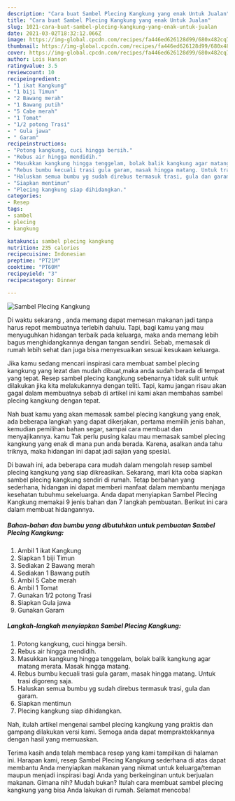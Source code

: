 ```yaml
---
description: "Cara buat Sambel Plecing Kangkung yang enak Untuk Jualan"
title: "Cara buat Sambel Plecing Kangkung yang enak Untuk Jualan"
slug: 1021-cara-buat-sambel-plecing-kangkung-yang-enak-untuk-jualan
date: 2021-03-02T18:32:12.066Z
image: https://img-global.cpcdn.com/recipes/fa446ed626128d99/680x482cq70/sambel-plecing-kangkung-foto-resep-utama.jpg
thumbnail: https://img-global.cpcdn.com/recipes/fa446ed626128d99/680x482cq70/sambel-plecing-kangkung-foto-resep-utama.jpg
cover: https://img-global.cpcdn.com/recipes/fa446ed626128d99/680x482cq70/sambel-plecing-kangkung-foto-resep-utama.jpg
author: Lois Hanson
ratingvalue: 3.5
reviewcount: 10
recipeingredient:
- "1 ikat Kangkung"
- "1 biji Timun"
- "2 Bawang merah"
- "1 Bawang putih"
- "5 Cabe merah"
- "1 Tomat"
- "1/2 potong Trasi"
- " Gula jawa"
- " Garam"
recipeinstructions:
- "Potong kangkung, cuci hingga bersih."
- "Rebus air hingga mendidih."
- "Masukkan kangkung hingga tenggelam, bolak balik kangkung agar matang merata. Masak hingga matang."
- "Rebus bumbu kecuali trasi gula garam, masak hingga matang. Untuk trasi digoreng saja."
- "Haluskan semua bumbu yg sudah direbus termasuk trasi, gula dan garam."
- "Siapkan mentimun"
- "Plecing kangkung siap dihidangkan."
categories:
- Resep
tags:
- sambel
- plecing
- kangkung

katakunci: sambel plecing kangkung 
nutrition: 235 calories
recipecuisine: Indonesian
preptime: "PT21M"
cooktime: "PT60M"
recipeyield: "3"
recipecategory: Dinner

---
```



![Sambel Plecing Kangkung](https://img-global.cpcdn.com/recipes/fa446ed626128d99/680x482cq70/sambel-plecing-kangkung-foto-resep-utama.jpg)

Di waktu  sekarang , anda memang dapat memesan makanan jadi tanpa harus repot membuatnya terlebih dahulu. Tapi, bagi kamu yang mau menyuguhkan hidangan terbaik pada keluarga, maka anda memang lebih bagus menghidangkannya dengan tangan sendiri. Sebab, memasak di rumah lebih sehat dan juga bisa menyesuaikan sesuai kesukaan keluarga.

Jika kamu sedang mencari inspirasi cara membuat sambel plecing kangkung yang lezat dan mudah dibuat,maka anda sudah berada di tempat yang tepat. Resep sambel plecing kangkung  sebenarnya tidak sulit untuk dilakukan jika kita melakukannya dengan teliti. Tapi, kamu jangan risau akan gagal dalam membuatnya 
sebab di artikel ini kami akan membahas sambel plecing kangkung dengan tepat.  



Nah buat kamu yang akan memasak sambel plecing kangkung yang enak, ada beberapa langkah yang dapat dikerjakan, pertama memilih jenis bahan, kemudian pemilihan bahan segar, sampai cara membuat dan menyajikannya. kamu Tak perlu pusing kalau mau memasak sambel plecing kangkung yang enak di mana pun anda berada. Karena, asalkan anda  tahu triknya, maka hidangan ini dapat jadi sajian yang spesial.

Di bawah ini, ada beberapa cara mudah dalam mengolah resep sambel plecing kangkung yang siap dikreasikan. Sekarang, mari kita coba siapkan sambel plecing kangkung sendiri di rumah. Tetap berbahan yang sederhana, hidangan ini dapat memberi manfaat dalam membantu menjaga kesehatan tubuhmu sekeluarga. Anda dapat menyiapkan Sambel Plecing Kangkung memakai 9 jenis bahan dan 7 langkah pembuatan. Berikut ini cara dalam membuat hidangannya.

<!--inarticleads1-->

##### Bahan-bahan dan bumbu yang dibutuhkan untuk pembuatan Sambel Plecing Kangkung:

1. Ambil 1 ikat Kangkung
1. Siapkan 1 biji Timun
1. Sediakan 2 Bawang merah
1. Sediakan 1 Bawang putih
1. Ambil 5 Cabe merah
1. Ambil 1 Tomat
1. Gunakan 1/2 potong Trasi
1. Siapkan  Gula jawa
1. Gunakan  Garam




<!--inarticleads2-->

##### Langkah-langkah menyiapkan Sambel Plecing Kangkung:

1. Potong kangkung, cuci hingga bersih.
1. Rebus air hingga mendidih.
1. Masukkan kangkung hingga tenggelam, bolak balik kangkung agar matang merata. Masak hingga matang.
1. Rebus bumbu kecuali trasi gula garam, masak hingga matang. Untuk trasi digoreng saja.
1. Haluskan semua bumbu yg sudah direbus termasuk trasi, gula dan garam.
1. Siapkan mentimun
1. Plecing kangkung siap dihidangkan.




Nah, itulah artikel mengenai  sambel plecing kangkung  yang praktis dan gampang dilakukan versi kami. Semoga anda dapat mempraktekkannya dengan hasil yang memuaskan. 

Terima kasih anda telah membaca resep yang kami tampilkan di halaman ini. Harapan kami, resep  Sambel Plecing Kangkung sederhana di atas dapat membantu Anda menyiapkan makanan yang nikmat untuk keluarga/teman maupun menjadi inspirasi bagi Anda yang berkeinginan untuk berjualan makanan. Gimana nih? Mudah bukan? Itulah cara membuat sambel plecing kangkung yang bisa Anda lakukan di rumah. Selamat mencoba!

